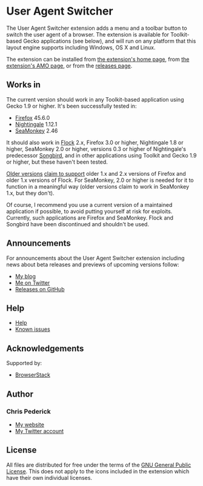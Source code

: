 User Agent Switcher
===================

The User Agent Switcher extension adds a menu and a toolbar button to switch the user agent of a browser.
The extension is available for Toolkit-based Gecko applications (see below), and will run on any platform that this layout engine supports including Windows, OS X and Linux.

The extension can be installed from [the extension's home page](http://chrispederick.com/work/user-agent-switcher/), from [the extension's AMO page](https://addons.mozilla.org/addon/user-agent-switcher/), or from the [releases page](releases/).


Works in
--------

The current version should work in any Toolkit-based application using Gecko 1.9 or higher.  It's been successfully tested in:

* [Firefox](https://www.mozilla.org/en-US/firefox/organizations/all/) 45.6.0
* [Nightingale](http://getnightingale.com/all-versions.php) 1.12.1
* [SeaMonkey](http://www.seamonkey-project.org/releases/) 2.46

It should also work in [Flock](https://web.archive.org/web/20110325151017/http://www.flock.com/) 2.x, Firefox 3.0 or higher, Nightingale 1.8 or higher, SeaMonkey 2.0 or higher, versions 0.3 or higher of Nightingale's predecessor [Songbird](http://getsongbird.net/), and in other applications using Toolkit and Gecko 1.9 or higher, but these haven't been tested.

[Older versions](https://addons.mozilla.org/addon/user-agent-switcher/versions/) [claim to support](blob/e8ddcbafcfc5caeac9c33bc787dd4328741df456/development/common_install.rdf) older 1.x and 2.x versions of Firefox and older 1.x versions of Flock.  For SeaMonkey, 2.0 or higher is needed for it to function in a meaningful way (older versions claim to work in SeaMonkey 1.x, but they don't). 

Of course, I recommend you use a current version of a maintained application if possible, to avoid putting yourself at risk for exploits.  Currently, such applications are Firefox and SeaMonkey.  Flock and Songbird have been discontinued and shouldn't be used.

Announcements
-------------

For announcements about the User Agent Switcher extension including news about beta releases and previews of upcoming versions follow:

* [My blog](http://blog.chrispederick.com/)
* [Me on Twitter](http://twitter.com/chrispederick/)
* [Releases on GitHub](releases/)

Help
----

* [Help](http://chrispederick.com/work/user-agent-switcher/help/)
* [Known issues](issues/)

Acknowledgements
----------------

Supported by:

* [BrowserStack](https://www.browserstack.com/)

Author
------

### Chris Pederick

* [My website](http://chrispederick.com/)
* [My Twitter account](http://twitter.com/chrispederick/)

License
-------

All files are distributed for free under the terms of the
[GNU General Public License](http://www.gnu.org/licenses/gpl.txt).
This does not apply to the icons included in the extension which have their own individual licenses.

